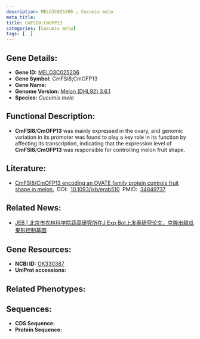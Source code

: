 ```yaml
---
description: MELO3C025206 ; Cucumis melo
meta_title:
title: CmFSI8;CmOFP13
categories: [Cucumis melo]
tags: [  ]
---
```


## Gene Details:
- **Gene ID:**	[MELO3C025206]()
- **Gene Symbol:** CmFSI8;CmOFP13
- **Gene Name:** 
- **Genome Version:** [Melon (DHL92) 3.6.1]()
- **Species:** *Cucumis melo*

## Functional Description:
   - **CmFSI8**/**CmOFP13** was mainly expressed in the ovary, and genomic variation in its promoter was found to play a key role in its function by affecting its transcription, indicating that the expression level of **CmFSI8**/**CmOFP13** was responsible for controlling melon fruit shape.

## Literature:
   - [CmFSI8/CmOFP13 encoding an OVATE family protein controls fruit shape in melon.]( https://academic.oup.com/jxb/article/73/5/1370/6437948)&nbsp;&nbsp;DOI:&nbsp;&nbsp;[10.1093/jxb/erab510](https://academic.oup.com/jxb/article/73/5/1370/6437948)&nbsp;&nbsp;PMID:&nbsp;&nbsp;[34849737](https://pubmed.ncbi.nlm.nih.gov/34849737/)

## Related News:
   - [JEB | 北京市农林科学院蔬菜研究所在J Exp Bot上发表研究论文，克隆出甜瓜果形控制基因](https://mp.weixin.qq.com/s?__biz=Mzg3MDEwNDEyMg==&mid=2247521406&idx=4&sn=01082ec20b28472b2b85d59190c75918&chksm=ce90392bf9e7b03d58f32a6402d66a61bbe84e70682b1e2b99801732380c116049652d83546d&scene=27#wechat_redirect)

## Gene Resources:
- **NCBI ID:** [OK330387](https://www.ncbi.nlm.nih.gov/gene/?term=OK330387)
- **UniProt accessions:** [](https://www.uniprot.org/uniprotkb//entry)

## Related Phenotypes:


## Sequences:
- **CDS Sequence:**
- **Protein Sequence:**
